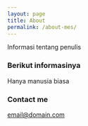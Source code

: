 ```yaml
---
layout: page
title: About
permalink: /about-mes/
---
```


Informasi tentang penulis

### Berikut informasinya

Hanya manusia biasa

### Contact me

[email@domain.com](mailto:email@domain.com)